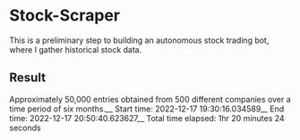 # Stock-Scraper

This is a preliminary step to building an autonomous stock trading bot, where I gather historical stock data.

## Result
Approximately 50,000 entries obtained from 500 different companies over a time period of six months.__
Start time: 2022-12-17 19:30:16.034589__
End time: 2022-12-17 20:50:40.623627__
Total time elapsed: 1hr 20 minutes 24 seconds
